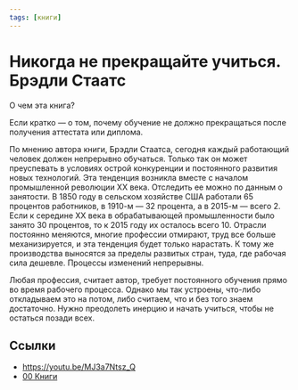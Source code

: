 ```yaml
---
tags: [книги]
---
```

# Никогда не прекращайте учиться. Брэдли Стаатс

О чем эта книга?

Если кратко — о том, почему обучение не должно прекращаться после получения аттестата или диплома.

По мнению автора книги, Брэдли Стаатса, сегодня каждый работающий человек должен непрерывно обучаться. Только так он может преуспевать в условиях острой конкуренции и постоянного развития новых технологий. Эта тенденция возникла вместе с началом промышленной революции ХХ века. Отследить ее можно по данным о занятости. В 1850 году в сельском хозяйстве США работали 65 процентов работников, в 1910-м — 32 процента, а в 2015-м — всего 2. Если к середине ХХ века в обрабатывающей промышленности было занято 30 процентов, то к 2015 году их осталось всего 10. Отрасли постоянно меняются, многие профессии отмирают, труд все больше механизируется, и эта тенденция будет только нарастать. К тому же производства выносятся за пределы развитых стран, туда, где рабочая сила дешевле. Процессы изменений непрерывны.

Любая профессия, считает автор, требует постоянного обучения прямо во время рабочего процесса. Однако мы так устроены, что-либо откладываем это на потом, либо считаем, что и без того знаем достаточно. Нужно преодолеть инерцию и начать учиться, чтобы не остаться позади всех.

## Ссылки

* https://youtu.be/MJ3a7Ntsz_Q
* [00 Книги](00%20%D0%9A%D0%BD%D0%B8%D0%B3%D0%B8.md)